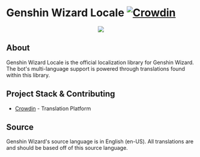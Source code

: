 
#  Genshin Wizard Locale [![Crowdin](https://badges.crowdin.net/genshin-wizard/localized.svg)](https://crowdin.com/project/genshin-wizard)


<div align="center">
    <img src="https://i.ibb.co/gr0dNYz/locale.png" />
</div>


## About

Genshin Wizard Locale is the official localization library for Genshin Wizard. The bot's multi-language support is powered through translations found within this library.

## Project Stack & Contributing

- [Crowdin](https://crowdin.com/project/genshin-wizard) - Translation Platform

## Source

Genshin Wizard's source language is in English (en-US). All translations are and should be based off of this source language.
